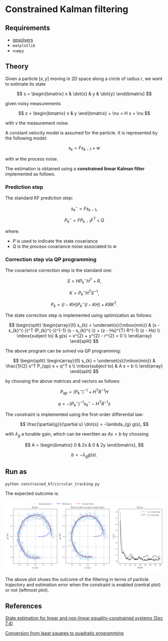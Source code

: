 # Constrained Kalman filtering

## Requirements
- [qpsolvers](https://github.com/stephane-caron/qpsolvers)
- `matplotlib`
- `numpy`

## Theory

Given a particle $[x, y]$ moving in 2D space along a circle of radius $r$, we want to estimate its state

$$
s = 
\begin{bmatrix}
x & \dot{x} & y & \dot{y}
\end{bmatrix}
$$

given noisy measurements

$$
z =
\begin{bmatrix}
x & y
\end{bmatrix} + \nu = 
H s + \nu
$$

with $\nu$ the measurement noise.

A constant velocity model is assumed for the particle. It is represented by the following model:

$$
s_{k} = F s_{k-1} + w
$$

with $w$ the process noise.

The estimation is obtained using a **constrained linear Kalman filter** implemented as follows.

### Prediction step

The standard KF prediction step:

$$
s_{k}^{-} = F s_{k-1},
$$

$$
P_{k}^{-} = F P_{k-1} F^{T} + Q
$$

where:
- $P$ is used to indicate the state covariance
- $Q$ is the process covariance noise associated to $w$

### Correction step via QP programming

The covariance correction step is the standard one:

$$
S = H P_{k}^{-} H^{T} + R,
$$

$$
K = P_{k}^{-} H^{T} S^{-1},
$$

$$
P_{k} = (I - KH) P_{k}^{-} (I - KH) + K R K^{T}.
$$

The state correction step is implemented using optimization as follows:

$$
\begin{split}
\begin{array}{ll}
s_{k} = 
\underset{s}{\mbox{min}}
    & (s - s_{k}^{-})^T (P_{k}^{-})^{-1} (s - s_{k}^{-}) + (z - Hs)^{T} R^{-1} (z - Hs) \\
\mbox{subject to}
    & g(s) = x^{2} + y^{2} - r^{2} = 0 \\
\end{array}
\end{split}
$$

The above program can be solved via QP programming:

$$
\begin{split}
\begin{array}{ll}
s_{k} = 
\underset{s}{\mbox{min}}
    & \frac{1}{2} s^T P_{qp} s + q^T s \\
\mbox{subject to}
    & A s = b \\
\end{array}
\end{split}
$$

by choosing the above matrices and vectors as follows:

$$
P_{qp} = (P_{k}^{-})^{-1} + H^{T} R^{-1} H
$$

$$
q = -(P_{k}^{-})^{-1} x_{k}^{-} - H^{T}R^{-1}z
$$

The constraint is implemented using the first-order differential law:

$$
\frac{\partial{g}}{\partial s} \dot{s} = -\lambda_{g} g(s),
$$

with $\lambda_{g}$ a tunable gain, which can be rewritten as $A s = b$ by choosing:

$$
A = 
\begin{bmatrix}
0 & 2x & 0 & 2y
\end{bmatrix},
$$

$$
b = - \lambda_{g} g(s).
$$

## Run as

```console
python constrained_kf/circular_tracking.py
```

The expected outcome is:

<img src="https://github.com/xEnVrE/QP-toy-problems/blob/master/constrained_kf/assets/example.png" width=1000></img>

The above plot shows the outcome of the filtering in terms of particle trajectory and estimation error when the constraint is enabled (central plot) or not (leftmost plot).

## References

[State estimation for linear and non-linear equality-constrained systems (Sec 7.4)](https://www.tandfonline.com/doi/epdf/10.1080/00207170802370033)

[Conversion from least squares to quadratic programming](https://scaron.info/blog/conversion-from-least-squares-to-quadratic-programming.html)

